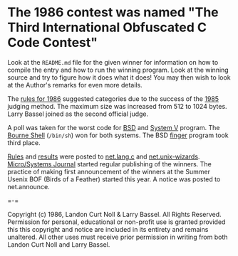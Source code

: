 # The 1986 contest was named "The Third International Obfuscated C Code Contest"


Look at the `README.md` file for the given winner for information
on how to compile the entry and how to run the winning program.
Look at the winning source and try to figure how it does what it does!
You may then wish to look at the Author's remarks for even more details.

The [rules for 1986](rules.txt) suggested categories due to the success of the
[1985](/years.html#1985)
judging method.  The maximum size was increased from 512 to 1024 bytes.
Larry Bassel joined as the second official judge.

A poll was taken for the worst code for
[BSD](https://en.wikipedia.org/wiki/Berkeley_Software_Distribution) and [System
V](https://en.wikipedia.org/wiki/UNIX_System_V) program.  The [Bourne
Shell](https://en.wikipedia.org/wiki/Bourne_shell) (`/bin/sh`) won for both
systems.  The BSD [finger](https://en.wikipedia.org/wiki/Finger_(protocol))
program took third place.

[Rules](rules.txt) and [results](/years.html#1986) were posted to
[net.lang.c](https://groups.google.com/g/net.lang.c) and
[net.unix-wizards](https://groups.google.com/g/net.unix-wizards).
[Micro/Systems
Journal](https://www.vintage-computer.com/publications.php?microsystemsjournal)
started regular publishing of the winners.  The practice of making first
announcement of the winners at the Summer Usenix BOF (Birds of a Feather)
started this year.  A notice was posted to net.announce.

=-=

Copyright (c) 1986, Landon Curt Noll & Larry Bassel.
All Rights Reserved.  Permission for personal, educational or non-profit use is
granted provided this this copyright and notice are included in its entirety
and remains unaltered.  All other uses must receive prior permission in writing
from both Landon Curt Noll and Larry Bassel.
